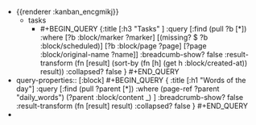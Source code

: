 - {{renderer :kanban_encgmikj}}
	- tasks
		- #+BEGIN_QUERY
		  {:title [:h3 "Tasks" ]
		  :query [:find (pull ?b [*])
		  :where
		    [?b :block/marker ?marker]
		    [(missing? $ ?b :block/scheduled)]
		    [?b :block/page ?page]
		    [?page :block/original-name ?name]]
		  :breadcumb-show? false
		  :result-transform (fn [result]
		  (sort-by (fn [h]
		  (get h :block/created-at)) result))
		  :collapsed? false
		  }
		  #+END_QUERY
- query-properties:: [:block]
  #+BEGIN_QUERY
  {
  :title [:h1 "Words of the day"]
   :query [:find (pull ?parent [*])
           :where
           (page-ref ?parent "daily_words")
           (?parent :block/content _)
  ]
   :breadcrumb-show? false
   :result-transform (fn [result] result)
   :collapsed? false
  }
  #+END_QUERY
-